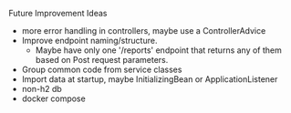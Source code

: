 Future Improvement Ideas
- more error handling in controllers, maybe use a ControllerAdvice
- Improve endpoint naming/structure. 
  - Maybe have only one '/reports' endpoint that returns any of them based on Post request parameters.
- Group common code from service classes 
- Import data at startup, maybe InitializingBean or ApplicationListener
- non-h2 db
- docker compose